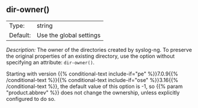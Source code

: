 ---
---
<!-- DISCLAIMER: This file is based on the syslog-ng Open Source Edition documentation https://github.com/balabit/syslog-ng-ose-guides/commit/2f4a52ee61d1ea9ad27cb4f3168b95408fddfdf2 and is used under the terms of The syslog-ng Open Source Edition Documentation License. The file has been modified by Axoflow. -->

## dir-owner()

|          |                         |
| -------- | ----------------------- |
| Type:    | string                  |
| Default: | Use the global settings |

*Description:* The owner of the directories created by syslog-ng. To preserve the original properties of an existing directory, use the option without specifying an attribute: `dir-owner()`.

Starting with version {{% conditional-text include-if="pe" %}}7.0.9{{% /conditional-text %}}{{% conditional-text include-if="ose" %}}3.16{{% /conditional-text %}}, the default value of this option is -1, so {{% param "product.abbrev" %}} does not change the ownership, unless explicitly configured to do so.

